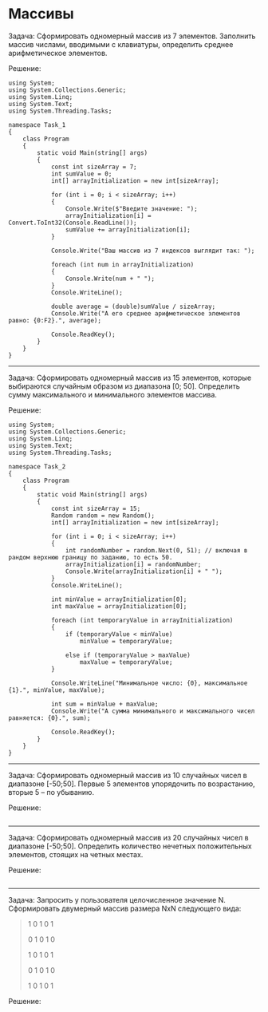 # Массивы

Задача: Сформировать одномерный массив из 7 элементов. Заполнить массив числами, вводимыми с клавиатуры, определить среднее арифметическое элементов.

Решение:
```
using System;
using System.Collections.Generic;
using System.Linq;
using System.Text;
using System.Threading.Tasks;

namespace Task_1
{
    class Program
    {
        static void Main(string[] args)
        {
            const int sizeArray = 7;
            int sumValue = 0;
            int[] arrayInitialization = new int[sizeArray];

            for (int i = 0; i < sizeArray; i++)
            {
                Console.Write($"Введите значение: ");
                arrayInitialization[i] = Convert.ToInt32(Console.ReadLine());
                sumValue += arrayInitialization[i];
            }

            Console.Write("Ваш массив из 7 индексов выглядит так: ");

            foreach (int num in arrayInitialization)
            {
                Console.Write(num + " ");
            }
            Console.WriteLine();

            double average = (double)sumValue / sizeArray;
            Console.Write("А его среднее арифметическое элементов равно: {0:F2}.", average);

            Console.ReadKey();
        }
    }
}

```
____
Задача: Сформировать одномерный массив из 15 элементов, которые выбираются случайным образом из диапазона [0; 50]. Определить сумму максимального и минимального элементов массива.

Решение:
```
using System;
using System.Collections.Generic;
using System.Linq;
using System.Text;
using System.Threading.Tasks;

namespace Task_2
{
    class Program
    {
        static void Main(string[] args)
        {
            const int sizeArray = 15;
            Random random = new Random();
            int[] arrayInitialization = new int[sizeArray];

            for (int i = 0; i < sizeArray; i++)
            {
                int randomNumber = random.Next(0, 51); // включая в рандом верхнюю границу по заданию, то есть 50.
                arrayInitialization[i] = randomNumber;
                Console.Write(arrayInitialization[i] + " ");
            }
            Console.WriteLine();

            int minValue = arrayInitialization[0];
            int maxValue = arrayInitialization[0];

            foreach (int temporaryValue in arrayInitialization)
            {
                if (temporaryValue < minValue)
                    minValue = temporaryValue;

                else if (temporaryValue > maxValue)
                    maxValue = temporaryValue;
            }

            Console.WriteLine("Минимальное число: {0}, максимальное {1}.", minValue, maxValue);

            int sum = minValue + maxValue;
            Console.Write("А сумма минимального и максимального чисел равняется: {0}.", sum);

            Console.ReadKey();
        }
    }
}
```
___
Задача: Сформировать одномерный массив из 10 случайных чисел в диапазоне [-50;50]. Первые 5 элементов упорядочить по возрастанию, вторые 5 – по убыванию.

Решение:
```

```
___
Задача: Сформировать одномерный массив из 20 случайных чисел в диапазоне [-50;50]. Определить количество   нечетных положительных элементов, стоящих на четных местах.

Решение:
```

```
___
Задача: Запросить у пользователя целочисленное значение N. Сформировать двумерный массив размера NxN следующего вида:

> 1 0 1 0 1
>
> 0 1 0 1 0
>
> 1 0 1 0 1
> 
> 0 1 0 1 0
> 
> 1 0 1 0 1


Решение:
```

```
